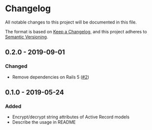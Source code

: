 # Changelog

All notable changes to this project will be documented in this file.

The format is based on [Keep a Changelog](https://keepachangelog.com/en/1.0.0/),
and this project adheres to [Semantic Versioning](https://semver.org/spec/v2.0.0.html).

## 0.2.0 - 2019-09-01

### Changed

- Remove dependencies on Rails 5 ([#2](https://github.com/kymmt90/active_record-type-encrypted_string/pull/2))

## 0.1.0 - 2019-05-24

### Added

- Encrypt/decrypt string attributes of Active Record models
- Describe the usage in README
